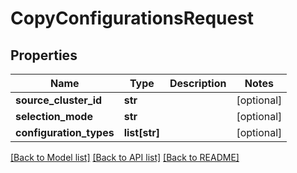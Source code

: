 # CopyConfigurationsRequest

## Properties
Name | Type | Description | Notes
------------ | ------------- | ------------- | -------------
**source_cluster_id** | **str** |  | [optional] 
**selection_mode** | **str** |  | [optional] 
**configuration_types** | **list[str]** |  | [optional] 

[[Back to Model list]](../README.md#documentation-for-models) [[Back to API list]](../README.md#documentation-for-api-endpoints) [[Back to README]](../README.md)

